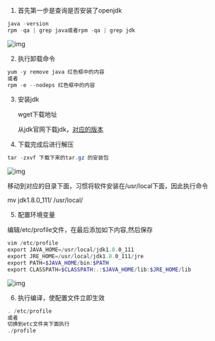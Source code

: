 1. 首先第一步是查询是否安装了openjdk

```powershell
java -version
rpm -qa | grep java或者rpm -qa | grep jdk
```

![img](E:/%E6%9D%82%E4%B8%83%E6%9D%82%E5%85%AB/Youdao/polieme@126.com/e180a24abc514df993c7a811972ee2bc/clipboard.png)

2. 执行卸载命令

```powershell
yum -y remove java 红色框中的内容
或者
rpm -e --nodeps 红色框中的内容
```

3. 安装jdk

   wget下载地址

   从jdk官网下载jdk，[对应的版本](http://download.oracle.com/otn-pub/java/jdk/8u111-b14/jdk-8u111-linux-x64.tar.gz?AuthParam=1484402679_fcd52afad2d006c2f4d31c50b4e7b6b8)

4. 下载完成后进行解压

```powershell
tar -zxvf 下载下来的tar.gz 的安装包
```

![img](E:/%E6%9D%82%E4%B8%83%E6%9D%82%E5%85%AB/Youdao/polieme@126.com/b5c37c9fc6c44cf3bea3131ba4ebebfd/clipboard.png)

移动到对应的目录下面，习惯将软件安装在/usr/local下面，因此执行命令

mv jdk1.8.0_111/ /usr/local/

5. 配置环境变量

编辑/etc/profile文件，在最后添加如下内容,然后保存

```powershell
vim /etc/profile
export JAVA_HOME=/usr/local/jdk1.8.0_111
export JRE_HOME=/usr/local/jdk1.8.0_111/jre
export PATH=$JAVA_HOME/bin:$PATH
export CLASSPATH=$CLASSPATH:.:$JAVA_HOME/lib:$JRE_HOME/lib
```

![img](E:/%E6%9D%82%E4%B8%83%E6%9D%82%E5%85%AB/Youdao/polieme@126.com/f2d1864f140141a396f2b4f1ab2cbd88/clipboard.png)

6. 执行编译，使配置文件立即生效

```powershell
. /etc/profile
或者
切换到etc文件夹下面执行
./profile
```

